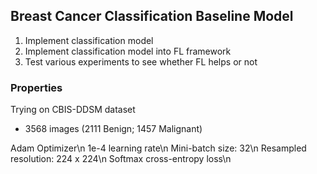 ## Breast Cancer Classification Baseline Model

1) Implement classification model 
2) Implement classification model into FL framework
3) Test various experiments to see whether FL helps or not


### Properties

Trying on CBIS-DDSM dataset
- 3568 images (2111 Benign; 1457 Malignant)

Adam Optimizer\n
1e-4 learning rate\n
Mini-batch size: 32\n
Resampled resolution: 224 x 224\n
Softmax cross-entropy loss\n